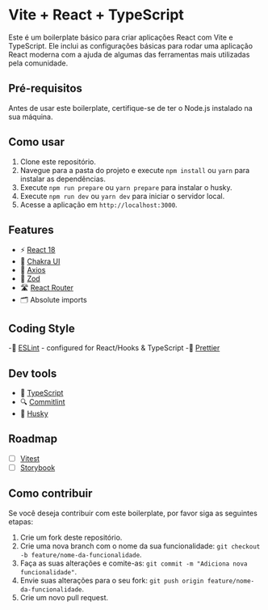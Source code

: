 # Vite + React + TypeScript

Este é um boilerplate básico para criar aplicações React com Vite e TypeScript. Ele inclui as configurações básicas para rodar uma aplicação React moderna com a ajuda de algumas das ferramentas mais utilizadas pela comunidade.

## Pré-requisitos

Antes de usar este boilerplate, certifique-se de ter o Node.js instalado na sua máquina.

## Como usar

1. Clone este repositório.
2. Navegue para a pasta do projeto e execute `npm install` ou `yarn` para instalar as dependências.
3. Execute `npm run prepare` ou `yarn prepare` para instalar o husky.
4. Execute `npm run dev` ou `yarn dev` para iniciar o servidor local.
5. Acesse a aplicação em `http://localhost:3000`.

## Features 

- ⚡️ [React 18](https://reactjs.org/blog/2022/03/29/react-v18.html)
- 🎨 [Chakra UI](https://chakra-ui.com/)
- 📡 [Axios](https://axios-http.com/)
- 🧪 [Zod](https://github.com/vriad/zod)
- 🛣 [React Router](https://reactrouter.com/)
- 🗂 Absolute imports

## Coding Style

-🚦 [ESLint](https://eslint.org/) - configured for React/Hooks & TypeScript
-💄 [Prettier](https://prettier.io/)

## Dev tools

- 🦾 [TypeScript](https://www.typescriptlang.org/)
- 🔍 [Commitlint](https://commitlint.js.org/)
- 🐶 [Husky](https://typicode.github.io/husky/#/)


## Roadmap

- [ ] [Vitest](https://vitest.netlify.app/)
- [ ] [Storybook](https://storybook.js.org/)

## Como contribuir

Se você deseja contribuir com este boilerplate, por favor siga as seguintes etapas:

1. Crie um fork deste repositório.
2. Crie uma nova branch com o nome da sua funcionalidade: `git checkout -b feature/nome-da-funcionalidade`.
3. Faça as suas alterações e comite-as: `git commit -m "Adiciona nova funcionalidade"`.
4. Envie suas alterações para o seu fork: `git push origin feature/nome-da-funcionalidade`.
5. Crie um novo pull request.

